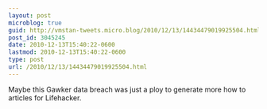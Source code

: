 ```yaml
---
layout: post
microblog: true
guid: http://vmstan-tweets.micro.blog/2010/12/13/14434479019925504.html
post_id: 3045245
date: 2010-12-13T15:40:22-0600
lastmod: 2010-12-13T15:40:22-0600
type: post
url: /2010/12/13/14434479019925504.html
---
```

Maybe this Gawker data breach was just a ploy to generate more how to articles for Lifehacker.
